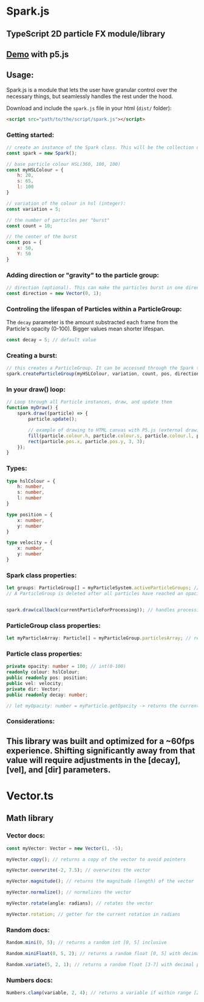 # Spark.js
## TypeScript 2D particle FX module/library

## [Demo](https://editor.p5js.org/Wojtek987/sketches/UqBWRs7yg) with p5.js

## Usage:
Spark.js is a module that lets the user have granular control over the necessary things, but seamlessly handles the rest under the hood.

Download and include the `spark.js` file in your html (`dist/` folder):
```html
<script src="path/to/the/script/spark.js"></script>
```

### Getting started:

```js
// create an instance of the Spark class. This will be the collection of its ParticleGroups and Particles. You can have multiple of these running simultaneously, ex. one for directional combat bursts and one for generic firework-like bursts
const spark = new Spark();

// base particle colour HSL(360, 100, 100)
const myHSLColour = {
    h: 20,
    s: 65,
    l: 100
}

// variation of the colour in hsl (integer):
const variation = 5;

// the number of particles per "burst"
const count = 10;

// the center of the burst
const pos = {
    x: 50,
    Y: 50
}
```

### Adding direction or "gravity" to the particle group:
```js
// direction (optional). This can make the particles burst in one direction, not the firework-like default of (x: 0, y: 0). These values are added each update to the pos of the Particle. Negative values are accepted
const direction = new Vector(0, 1);
```

### Controling the lifespan of Particles within a ParticleGroup:
The ```decay``` parameter is the amount substracted each frame from the Particle's opacity (0-100). Bigger values mean shorter lifespan.
```js
const decay = 5; // default value
```

### Creating a burst:
```js
// this creates a ParticleGroup. It can be accessed through the Spark through its [.activeParticleGroups] property. Once a ParticleGroup has been created, it should be handled in the draw() loop immediately.
spark.createParticleGroup(myHSLColour, variation, count, pos, direction);
```

### In your draw() loop:
```js
// Loop through all Particle instances, draw, and update them
function myDraw() {
    spark.draw((particle) => {
        particle.update();

        // example of drawing to HTML canvas with P5.js (external drawing library)
        fill(particle.colour.h, particle.colour.s, particle.colour.l, particle.getOpacity);
        rect(particle.pos.x, particle.pos.y, 3, 3);
    });
}
```


### Types:
```ts
type hslColour = {
    h: number,
    s: number,
    l: number
}

type position = {
    x: number,
    y: number
}

type velocity = {
    x: number,
    y: number
}
```

### Spark class properties:
```ts
let groups: ParticleGroup[] = myParticleSystem.activeParticleGroups; // returns all instances of active ParticleGroup classes
// A ParticleGroup is deleted after all particles have reached an opacity of 0


spark.draw(callback(currentParticleForProcessing)); // handles processing of every particle with your callback function
```

### ParticleGroup class properties:
```ts
let myParticleArray: Particle[] = myParticleGroup.particlesArray; // returns a list of all of a PraticleGroup's Particle class instances
```

### Particle class properties:
```ts
private opacity: number = 100; // int(0-100)
readonly colour: hslColour;
public readonly pos: position;
public vel: velocity;
private dir: Vector;
public readonly decay: number;

// let myOpacity: number = myParticle.getOpacity -> returns the current opacity of the Particle
```
### Considerations:
This library was built and optimized for a ~60fps experience. Shifting significantly away from that value will require adjustments in the [decay], [vel], and [dir] parameters.
---
# Vector.ts
## Math library

### Vector docs:
```ts
const myVector: Vector = new Vector(1, -5);

myVector.copy(); // returns a copy of the vector to avoid pointers

myVector.overwrite(-2, 7.5); // overwrites the vector

myVector.magnitude(); // returns the magnitude (length) of the vector

myVector.normalize(); // normalizes the vector

myVector.rotate(angle: radians); // rotates the vector

myVector.rotation; // getter for the current rotation in radians
```
### Random docs:
```ts
Random.mini(0, 5); // returns a random int [0, 5] inclusive

Random.miniFloat(0, 5, 2); // returns a random float [0, 5] with decimal precision of 2

Random.variate(5, 2, 1); // returns a random float [3-7] with decimal precision of 1
```

### Numbers docs:
```ts
Numbers.clamp(variable, 2, 4); // returns a variable if within range [2-4], else returns the closest limit
```

